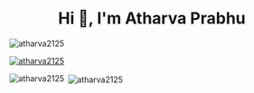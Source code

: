  <h1 align="center">Hi 👋, I'm Atharva Prabhu</h1>
 

<p align="left"> <img src="https://komarev.com/ghpvc/?username=atharva2125&label=Profile%20views&color=0e75b6&style=flat" alt="atharva2125" /> </p>

<p align="left"> <a href="https://github.com/ryo-ma/github-profile-trophy"><img src="https://github-profile-trophy.vercel.app/?username=atharva2125" alt="atharva2125" /></a> </p>

 

<p><img align="left" src="https://github-readme-stats.vercel.app/api/top-langs?username=atharva2125&show_icons=true&locale=en&layout=compact" alt="atharva2125" /></p>

<p>&nbsp;<img align="center" src="https://github-readme-stats.vercel.app/api?username=atharva2125&show_icons=true&locale=en" alt="atharva2125" /></p>

